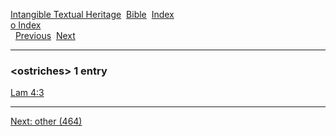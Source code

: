 [Intangible Textual Heritage](../../index)  [Bible](../index) 
[Index](index)   
[o Index](_o_)  
  [Previous](c08100)  [Next](c08102) 

------------------------------------------------------------------------

### &lt;ostriches&gt; 1 entry

[Lam 4:3](../kjv/lam004.htm#003)  

------------------------------------------------------------------------

[Next: other (464)](c08102)
